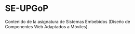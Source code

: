 # SE-UPGoP
Contenido de la asignatura de Sistemas Embebidos (Diseño de Componentes Web Adaptados a Móviles).
